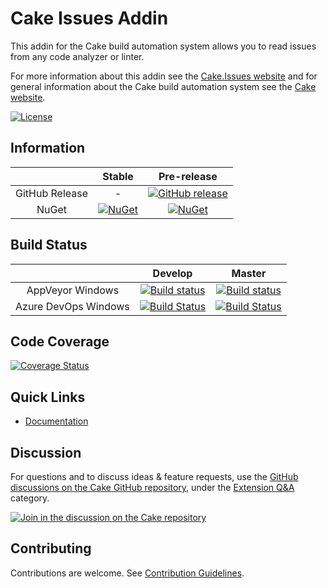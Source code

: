 # Cake Issues Addin

This addin for the Cake build automation system allows you to read issues from any code analyzer or linter.

For more information about this addin see the [Cake.Issues website](https://cakeissues.net)
and for general information about the Cake build automation system see the [Cake website](http://cakebuild.net).

[![License](http://img.shields.io/:license-mit-blue.svg)](https://github.com/cake-contrib/Cake.Issues/blob/develop/LICENSE)

## Information

| | Stable | Pre-release |
|:--:|:--:|:--:|
|GitHub Release|-|[![GitHub release](https://img.shields.io/github/release/cake-contrib/Cake.Issues.svg)](https://github.com/cake-contrib/Cake.Issues/releases/latest)|
|NuGet|[![NuGet](https://img.shields.io/nuget/v/Cake.Issues.svg)](https://www.nuget.org/packages/Cake.Issues)|[![NuGet](https://img.shields.io/nuget/vpre/Cake.Issues.svg)](https://www.nuget.org/packages/Cake.Issues)|

## Build Status

| | Develop | Master |
|:--:|:--:|:--:|
|AppVeyor Windows|[![Build status](https://ci.appveyor.com/api/projects/status/sde2oe3lu4kpmw0r/branch/develop?svg=true)](https://ci.appveyor.com/project/cakecontrib/cake-issues/branch/develop)|[![Build status](https://ci.appveyor.com/api/projects/status/sde2oe3lu4kpmw0r/branch/master?svg=true)](https://ci.appveyor.com/project/cakecontrib/cake-issues/branch/master)|
|Azure DevOps Windows|[![Build Status](https://dev.azure.com/cake-contrib/Cake.Issues/_apis/build/status/cake-contrib.Cake.Issues?branchName=develop&jobName=Windows)](https://dev.azure.com/cake-contrib/Cake.Issues/_build/latest?definitionId=2&branchName=develop)|[![Build Status](https://dev.azure.com/cake-contrib/Cake.Issues/_apis/build/status/cake-contrib.Cake.Issues?branchName=master&jobName=Windows)](https://dev.azure.com/cake-contrib/Cake.Issues/_build/latest?definitionId=2&branchName=master)|

## Code Coverage

[![Coverage Status](https://coveralls.io/repos/github/cake-contrib/Cake.Issues/badge.svg?branch=develop)](https://coveralls.io/github/cake-contrib/Cake.Issues?branch=develop)

## Quick Links

- [Documentation](https://cakeissues.net)

## Discussion

For questions and to discuss ideas & feature requests, use the [GitHub discussions on the Cake GitHub repository](https://github.com/cake-build/cake/discussions), under the [Extension Q&A](https://github.com/cake-build/cake/discussions/categories/extension-q-a) category.

[![Join in the discussion on the Cake repository](https://img.shields.io/badge/GitHub-Discussions-green?logo=github)](https://github.com/cake-build/cake/discussions)

## Contributing

Contributions are welcome. See [Contribution Guidelines](CONTRIBUTING.md).
